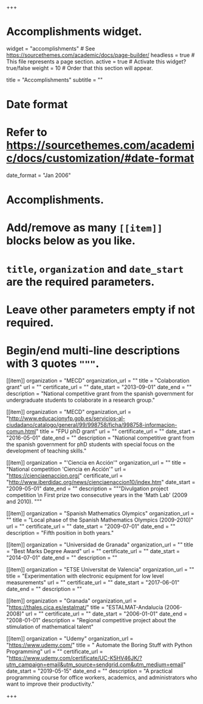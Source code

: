 +++
# Accomplishments widget.
widget = "accomplishments"  # See https://sourcethemes.com/academic/docs/page-builder/
headless = true  # This file represents a page section.
active = true  # Activate this widget? true/false
weight = 10  # Order that this section will appear.

title = "Accomplish&shy;ments"
subtitle = ""

# Date format
#   Refer to https://sourcethemes.com/academic/docs/customization/#date-format
date_format = "Jan 2006"

# Accomplishments.
#   Add/remove as many `[[item]]` blocks below as you like.
#   `title`, `organization` and `date_start` are the required parameters.
#   Leave other parameters empty if not required.
#   Begin/end multi-line descriptions with 3 quotes `"""`.

[[item]]
  organization = "MECD"
  organization_url = ""
  title = "Colaboration grant"
  url = ""
  certificate_url = ""
  date_start = "2013-09-01"
  date_end = ""
  description = "National competitive grant from the spanish government for undergraduate students to colaborate in a research group."

  [[item]]
  organization = "MECD"
  organization_url = "http://www.educacionyfp.gob.es/servicios-al-ciudadano/catalogo/general/99/998758/ficha/998758-informacion-comun.html"
  title = "FPU phD grant"
  url = ""
  certificate_url = ""
  date_start = "2016-05-01"
  date_end = ""
  description = "National competitive grant from the spanish government for phD students with special focus on the development of teaching skills."

[[item]]
  organization = "'Ciencia en Acción'"
  organization_url = ""
  title = "National competition 'Ciencia en Acción'"
  url = "https://cienciaenaccion.org/"
  certificate_url = "http://www.iberdidac.org/news/cienciaenaccion10/index.htm"
  date_start = "2009-05-01"
  date_end = ""
  description = """Divulgation project competition \n
  First prize two consecutive years in the 'Math Lab' (2009 and 2010).
  """
  
[[item]]
  organization = "Spanish Mathematics Olympics"
  organization_url = ""
  title = "Local phase of the Spanish Mathematics Olympics (2009-2010)"
  url = ""
  certificate_url = ""
  date_start = "2009-07-01"
  date_end = ""
  description = "Fifth position in both years."

[[item]]
  organization = "Universidad de Granada"
  organization_url = ""
  title = "Best Marks Degree Award"
  url = ""
  certificate_url = ""
  date_start = "2014-07-01"
  date_end = ""
  description = ""

[[item]]
  organization = "ETSE Universitat de Valencia"
  organization_url = ""
  title = "Experimentation with electronic equipment for low level measurements"
  url = ""
  certificate_url = ""
  date_start = "2017-06-01"
  date_end = ""
  description = ""

[[item]]
  organization = "Granada"
  organization_url = "https://thales.cica.es/estalmat/"
  title = "ESTALMAT-Andalucía (2006-2008)"
  url = ""
  certificate_url = ""
  date_start = "2006-01-01"
  date_end = "2008-01-01"
  description = "Regional competitive project about the stimulation of mathematical talent"

  [[item]]
  organization = "Udemy"
  organization_url = "https://www.udemy.com/"
  title = " Automate the Boring Stuff with Python Programming"
  url = ""
  certificate_url = "https://www.udemy.com/certificate/UC-K5HV46JK/?utm_campaign=email&utm_source=sendgrid.com&utm_medium=email"
  date_start = "2019-05-15"
  date_end = ""
  description = "A practical programming course for office workers, academics, and administrators who want to improve their productivity."


+++
